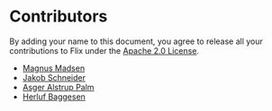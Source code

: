 # Contributors

By adding your name to this document, you agree to release all your contributions to Flix under the [Apache 2.0 License](LICENSE.md).

- [Magnus Madsen](https://github.com/magnus-madsen)
- [Jakob Schneider](https://github.com/jaschdoc)
- [Asger Alstrup Palm](https://github.com/alstrup)
- [Herluf Baggesen](https://github.com/herluf-ba)
